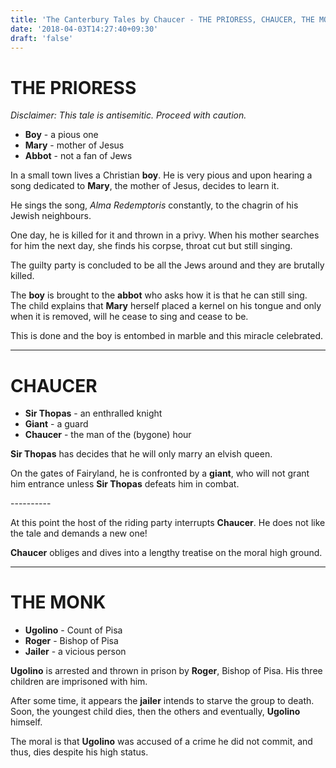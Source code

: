 ```yaml
---
title: 'The Canterbury Tales by Chaucer - THE PRIORESS, CHAUCER, THE MONK'
date: '2018-04-03T14:27:40+09:30'
draft: 'false'
---
```

# THE PRIORESS

_Disclaimer: This tale is antisemitic. Proceed with caution._

* **Boy** - a pious one
* **Mary** - mother of Jesus
* **Abbot** - not a fan of Jews

In a small town lives a Christian **boy**. He is very pious and upon hearing a song dedicated to **Mary**, the mother of Jesus, decides to learn it.

He sings the song, _Alma Redemptoris_ constantly, to the chagrin of his Jewish neighbours.

One day, he is killed for it and thrown in a privy. When his mother searches for him the next day, she finds his corpse, throat cut but still singing.

The guilty party is concluded to be all the Jews around and they are brutally killed.

The **boy** is brought to the **abbot** who asks how it is that he can still sing. The child explains that **Mary** herself placed a kernel on his tongue and only when it is removed, will he cease to sing and cease to be.

This is done and the boy is entombed in marble and this miracle celebrated.

- - -

# CHAUCER

* **Sir Thopas** - an enthralled knight
* **Giant** - a guard
* **Chaucer** - the man of the (bygone) hour

**Sir Thopas** has decides that he will only marry an elvish queen. 

On the gates of Fairyland, he is confronted by a **giant**, who will not grant him entrance unless **Sir Thopas** defeats him in combat.

\---------- 

At this point the host of the riding party interrupts **Chaucer**. He does not like the tale and demands a new one!

**Chaucer** obliges and dives into a lengthy treatise on the moral high ground.

- - -

# THE MONK

* **Ugolino** - Count of Pisa
* **Roger** - Bishop of Pisa
* **Jailer** - a vicious person

**Ugolino** is arrested and thrown in prison by **Roger**, Bishop of Pisa. His three children are imprisoned with him.

After some time, it appears the **jailer** intends to starve the group to death. Soon, the youngest child dies, then the others and eventually, **Ugolino** himself.

The moral is that **Ugolino** was accused of a crime he did not commit, and thus, dies despite his high status.
